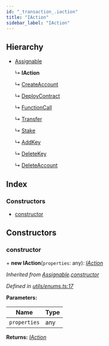 ```yaml
---
id: "_transaction_.iaction"
title: "IAction"
sidebar_label: "IAction"
---
```


## Hierarchy

* [Assignable](_utils_enums_.assignable.md)

  ↳ **IAction**

  ↳ [CreateAccount](_transaction_.createaccount.md)

  ↳ [DeployContract](_transaction_.deploycontract.md)

  ↳ [FunctionCall](_transaction_.functioncall.md)

  ↳ [Transfer](_transaction_.transfer.md)

  ↳ [Stake](_transaction_.stake.md)

  ↳ [AddKey](_transaction_.addkey.md)

  ↳ [DeleteKey](_transaction_.deletekey.md)

  ↳ [DeleteAccount](_transaction_.deleteaccount.md)

## Index

### Constructors

* [constructor](_transaction_.iaction.md#constructor)

## Constructors

###  constructor

\+ **new IAction**(`properties`: any): *[IAction](_transaction_.iaction.md)*

*Inherited from [Assignable](_utils_enums_.assignable.md).[constructor](_utils_enums_.assignable.md#constructor)*

*Defined in [utils/enums.ts:17](https://github.com/nearprotocol/nearlib/blob/57ba3df/src.ts/utils/enums.ts#L17)*

**Parameters:**

Name | Type |
------ | ------ |
`properties` | any |

**Returns:** *[IAction](_transaction_.iaction.md)*
